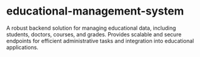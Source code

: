 # educational-management-system
A robust backend solution for managing educational data, including students, doctors, courses, and grades. Provides scalable and secure endpoints for efficient administrative tasks and integration into educational applications.
